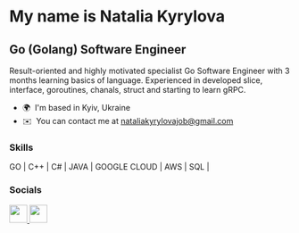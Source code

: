 My name is Natalia Kyrylova
========================================================================================================================================

Go (Golang) Software Engineer
-----------------------------

Result-oriented and highly motivated specialist Go Software Engineer with 3 months learning basics of language.
Experienced in developed slice, interface, goroutines, chanals, struct and starting to learn gRPC.

* 🌍  I'm based in Kyiv, Ukraine
* ✉️  You can contact me at [nataliakyrylovajob@gmail.com](mailto:nataliakyrylovajob@gmail.com)

### Skills

GO | C++ | C# | JAVA | GOOGLE CLOUD | AWS | SQL | 


### Socials

<p align="left"> <a href="https://www.github.com/LivanaKi" target="_blank" rel="noreferrer"> <picture> <source media="(prefers-color-scheme: dark)" srcset="https://raw.githubusercontent.com/danielcranney/readme-generator/main/public/icons/socials/github-dark.svg" /> <source media="(prefers-color-scheme: light)" srcset="https://raw.githubusercontent.com/danielcranney/readme-generator/main/public/icons/socials/github.svg" /> <img src="https://raw.githubusercontent.com/danielcranney/readme-generator/main/public/icons/socials/github.svg" width="32" height="32" /> </picture> </a> <a href="https://www.linkedin.com/in/natalia-kyrylova" target="_blank" rel="noreferrer"> <picture> <source media="(prefers-color-scheme: dark)" srcset="undefined" /> <source media="(prefers-color-scheme: light)" srcset="https://raw.githubusercontent.com/danielcranney/readme-generator/main/public/icons/socials/linkedin.svg" /> <img src="https://raw.githubusercontent.com/danielcranney/readme-generator/main/public/icons/socials/linkedin.svg" width="32" height="32" /> </picture> </a> </p>
